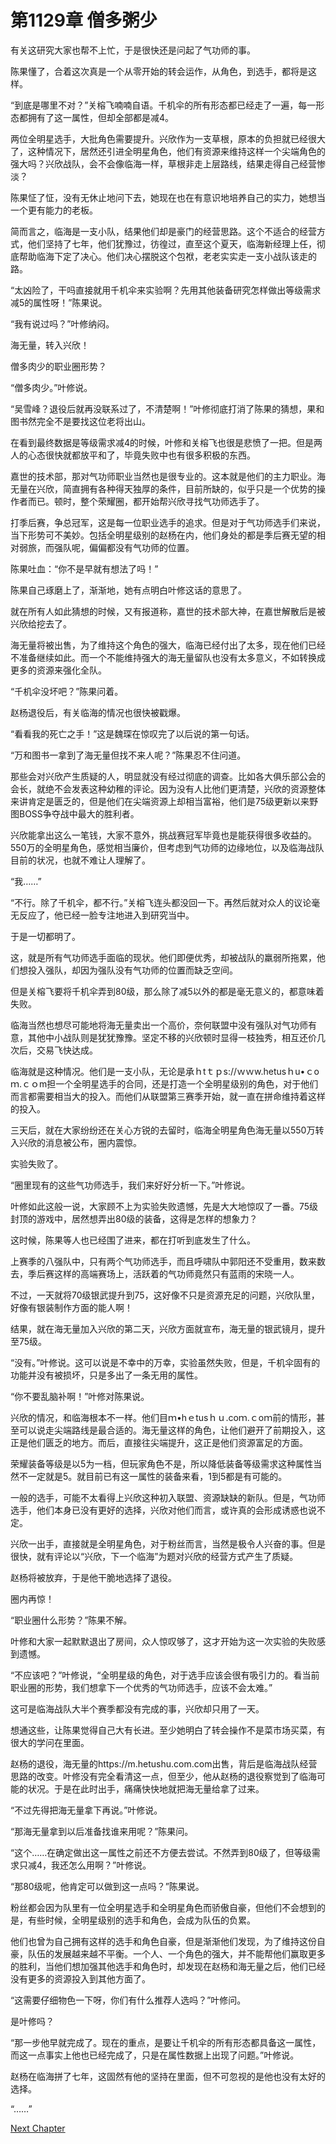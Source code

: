 # 第1129章 僧多粥少

有关这研究大家也帮不上忙，于是很快还是问起了气功师的事。

陈果懂了，合着这次真是一个从零开始的转会运作，从角色，到选手，都将是这样。

“到底是哪里不对？”关榕飞喃喃自语。千机伞的所有形态都已经走了一遍，每一形态都拥有了这一属性，但却全部都是减4。

两位全明星选手，大批角色需要提升。兴欣作为一支草根，原本的负担就已经很大了，这种情况下，居然还引进全明星角色，他们有资源来维持这样一个尖端角色的强大吗？兴欣战队，会不会像临海一样，草根非走上层路线，结果走得自己经营惨淡？

陈果怔了怔，没有无休止地问下去，她现在也在有意识地培养自己的实力，她想当一个更有能力的老板。

简而言之，临海是一支小队，结果他们却是豪门的经营思路。这个不适合的经营方式，他们坚持了七年，他们犹豫过，彷徨过，直至这个夏天，临海新经理上任，彻底帮助临海下定了决心。他们决心摆脱这个包袱，老老实实走一支小战队该走的路。

“太凶险了，干吗直接就用千机伞来实验啊？先用其他装备研究怎样做出等级需求减5的属性呀！”陈果说。

“我有说过吗？”叶修纳闷。

海无量，转入兴欣！

僧多肉少的职业圈形势？

“僧多肉少。”叶修说。

“吴雪峰？退役后就再没联系过了，不清楚啊！”叶修彻底打消了陈果的猜想，果和图书然完全不是要找这位老将出山。

在看到最终数据是等级需求减4的时候，叶修和关榕飞也很是悲愤了一把。但是两人的心态很快就都放平和了，毕竟失败中也有很多积极的东西。

嘉世的技术部，那对气功师职业当然也是很专业的。这本就是他们的主力职业。海无量在兴欣，简直拥有各种得天独厚的条件，目前所缺的，似乎只是一个优势的操作者而已。顿时，整个荣耀圈，都开始帮兴欣寻找气功师选手了。

打季后赛，争总冠军，这是每一位职业选手的追求。但是对于气功师选手们来说，当下形势可不美妙。包括全明星级别的赵杨在内，他们身处的都是季后赛无望的相对弱旅，而强队呢，偏偏都没有气功师的位置。

陈果吐血：“你不是早就有想法了吗！”

陈果自己琢磨上了，渐渐地，她有点明白叶修这话的意思了。

就在所有人如此猜想的时候，又有报道称，嘉世的技术部大神，在嘉世解散后是被兴欣给挖去了。

海无量将被出售，为了维持这个角色的强大，临海已经付出了太多，现在他们已经不准备继续如此。而一个不能维持强大的海无量留队也没有太多意义，不如转换成更多的资源来强化全队。

“千机伞没坏吧？”陈果问着。

赵杨退役后，有关临海的情况也很快被戳爆。

“看看我的死亡之手！”这是魏琛在惊叹完了以后说的第一句话。

“万和图书一拿到了海无量但找不来人呢？”陈果忍不住问道。

那些会对兴欣产生质疑的人，明显就没有经过彻底的调查。比如各大俱乐部公会的会长，就绝不会发表这种幼稚的评论。因为没有人比他们更清楚，兴欣的资源整体来讲肯定是匮乏的，但是他们在尖端资源上却相当富裕，他们是75级更新以来野图BOSS争夺战中最大的胜利者。

兴欣能拿出这么一笔钱，大家不意外，挑战赛冠军毕竟也是能获得很多收益的。550万的全明星角色，感觉相当廉价，但考虑到气功师的边缘地位，以及临海战队目前的状况，也就不难让人理解了。

“我……”

“不行。除了千机伞，都不行。”关榕飞连头都没回一下。再然后就对众人的议论毫无反应了，他已经一脸专注地进入到研究当中。

于是一切都明了。

这，就是所有气功师选手面临的现状。他们即便优秀，却被战队的羸弱所拖累，他们想投入强队，却因为强队没有气功师的位置而缺乏空间。

但是关榕飞要将千机伞弄到80级，那么除了减5以外的都是毫无意义的，都意味着失败。

临海当然也想尽可能地将海无量卖出一个高价，奈何联盟中没有强队对气功师有意，其他中小战队则是犹犹豫豫。坚定不移的兴欣顿时显得一枝独秀，相互还价几次后，交易飞快达成。

临海就是这种情况。他们是一支小队，无论是承ｈtｔｐs://ｗｗw.hetusｈu•ｃoｍ.ｃｏm担一个全明星选手的合同，还是打造一个全明星级别的角色，对于他们而言都需要相当大的投入。而他们从联盟第三赛季开始，就一直在拼命维持着这样的投入。

三天后，就在大家纷纷还在关心方锐的去留时，临海全明星角色海无量以550万转入兴欣的消息被公布，圈内震惊。

实验失败了。

“圈里现有的这些气功师选手，我们来好好分析一下。”叶修说。

叶修如此这般一说，大家顾不上为实验失败遗憾，先是大大地惊叹了一番。75级封顶的游戏中，居然想弄出80级的装备，这得是怎样的想象力？

这时候，陈果等人也已经围了进来，都在打听到底发生了什么。

上赛季的八强队中，只有两个气功师选手，而且呼啸队中郭阳还不受重用，数来数去，季后赛这样的高端赛场上，活跃着的气功师竟然只有蓝雨的宋晓一人。

不过，一天就将70级银武提升到75，这好像不只是资源充足的问题，兴欣队里，好像有银装制作方面的能人啊！

结果，就在海无量加入兴欣的第二天，兴欣方面就宣布，海无量的银武镜月，提升至75级。

“没有。”叶修说。这可以说是不幸中的万幸，实验虽然失败，但是，千机伞固有的功能并没有被损坏，只是多出了一条无用的属性。

“你不要乱脑补啊！”叶修对陈果说。

兴欣的情况，和临海根本不一样。他们目ｍ•hｅtusｈｕ.coｍ.ｃoｍ前的情形，甚至可以说走尖端路线是最合适的。海无量这样的角色，让他们避开了前期投入，这正是他们匮乏的地方。而后，直接往尖端提升，这正是他们资源富足的方面。

荣耀装备等级是以5为一档，但玩家角色不是，所以降低装备等级需求这种属性当然不一定就是5。就目前已有这一属性的装备来看，1到5都是有可能的。

一般的选手，可能不太看得上兴欣这种初入联盟、资源缺缺的新队。但是，气功师选手，他们本身已没有更好的选择，兴欣对他们而言，或许真的会形成诱惑也说不定。

兴欣一出手，直接就是全明星角色，对于粉丝而言，当然是极令人兴奋的事。但是很快，就有评论以“兴欣，下一个临海”为题对兴欣的经营方式产生了质疑。

赵杨将被放弃，于是他干脆地选择了退役。

圈内再惊！

“职业圈什么形势？”陈果不解。

叶修和大家一起默默退出了房间，众人惊叹够了，这才开始为这一次实验的失败感到遗憾。

“不应该吧？”叶修说，“全明星级的角色，对于选手应该会很有吸引力的。看当前职业圈的形势，我们想拿下一个优秀的气功师选手，应该不会太难。”

这可是临海战队大半个赛季都没有完成的事，兴欣却只用了一天。

想通这些，让陈果觉得自己大有长进。至少她明白了转会操作不是菜市场买菜，有很大的学问在里面。

赵杨的退役，海无量的https://m.hetushu.com.com出售，背后是临海战队经营思路的改变。叶修没有完全看清这一点，但至少，他从赵杨的退役察觉到了临海可能的状况。于是在此时出手，痛痛快快地就把海无量给拿了过来。

“不过先得把海无量拿下再说。”叶修说。

“那海无量拿到以后准备找谁来用呢？”陈果问。

“这个……在确定做出这一属性之前还不方便去尝试。不然弄到80级了，但等级需求只减4，我还怎么用啊？”叶修说。

“那80级呢，他肯定可以做到这一点吗？”陈果说。

粉丝都会因为队里有一位全明星选手和全明星角色而骄傲自豪，但他们不会想到的是，有些时候，全明星级别的选手和角色，会成为队伍的负累。

他们也曾为自己拥有这样的选手和角色自豪，但是渐渐他们发现，为了维持这份自豪，队伍的发展越来越不平衡。一个人、一个角色的强大，并不能帮他们赢取更多的胜利，当他们想加强其他选手和角色时，却发现在赵杨和海无量之后，他们已经没有更多的资源投入到其他方面了。

“这需要仔细物色一下呀，你们有什么推荐人选吗？”叶修问。

是叶修吗？

“那一步他早就完成了。现在的重点，是要让千机伞的所有形态都具备这一属性，而这一点事实上他也已经完成了，只是在属性数据上出现了问题。”叶修说。

赵杨在临海拼了七年，这固然有他的坚持在里面，但不可忽视的是他也没有太好的选择。

“……”



[Next Chapter](%E7%AC%AC1130%E7%AB%A0%20%E4%BA%BA%E9%80%89.md)